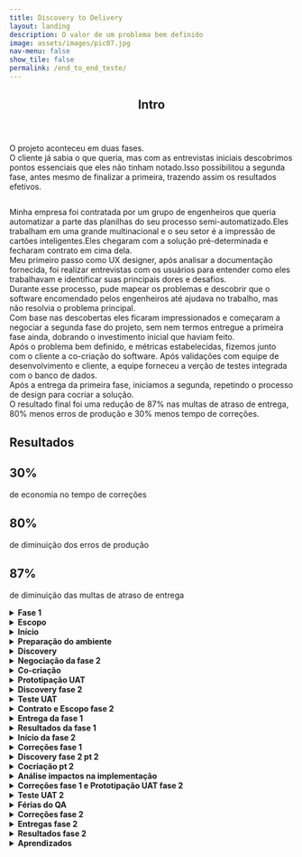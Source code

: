 ```yaml
---
title: Discovery to Delivery
layout: landing
description: O valor de um problema bem definido
image: assets/images/pic07.jpg
nav-menu: false
show_tile: false
permalink: /end_to_end_teste/
---
```


<!-- Main -->
<div id="main">

<!-- One -->
<section id="one">
	<div class="inner">
		<header class="major">
			<h2>Intro</h2>
		</header>
		<p>O projeto aconteceu em duas fases.<br>O cliente já sabia o que queria, mas com as entrevistas iniciais descobrimos pontos essenciais que eles não tinham notado.Isso possibilitou a segunda fase, antes mesmo de finalizar a primeira, trazendo assim os resultados efetivos.</p>
	</div>
</section>

<!-- Two -->
<section id="two" class="spotlights">
	<section>
    	<a class="image" href="{{ "/assets/images/case_completo_end-to-end.svg" | relative_url }}" data-lightbox="resumo">
    <img src="{{ "/assets/images/case_completo_end-to-end.svg" | relative_url }}" alt="" data-position="center center" />
      </a>
		<div class="content">
			<div class="inner">
				<p> Minha empresa foi contratada por um grupo de engenheiros que queria automatizar a parte das planilhas do seu processo semi-automatizado.Eles trabalham em uma grande multinacional e o seu setor é a impressão de cartões inteligentes.Eles chegaram com a solução pré-determinada e fecharam contrato em cima dela.<br>Meu primeiro passo como UX designer, após analisar a documentação fornecida, foi realizar entrevistas com os usuários para entender como eles trabalhavam e identificar suas principais dores e desafios.<br>Durante esse processo, pude mapear os problemas e descobrir que o software encomendado pelos engenheiros até ajudava no trabalho, mas não resolvia o problema principal.<br>Com base nas descobertas eles ficaram impressionados e começaram a negociar a segunda fase do projeto, sem nem termos entregue a primeira fase ainda, dobrando o investimento inicial que haviam feito.<br>Após o problema bem definido, e métricas estabelecidas, fizemos junto com o cliente a co-criação do software. Após validações com equipe de desenvolvimento e cliente, a equipe forneceu a verção de testes integrada com o banco de dados.<br>Após a entrega da primeira fase, iniciamos a segunda, repetindo o processo de design para cocriar a solução.<br>O resultado final foi uma redução de 87% nas multas de atraso de entrega, 80% menos erros de produção e 30% menos tempo de correções.</p>
			</div>
		</div>
	</section>
   <!-- One -->
<div class="row">
    <h2 id="resultados">Resultados</h2>
</div>
<div class="row">
    <div class="4u 12u$(small)">
        <div class="box-center">
        <h1>30%</h1>
        <p>de economia no tempo de correções</p>
        </div>
    </div>
    <div class="4u 12u$(small)">
        <div class="box-center">
        <h1>80%</h1>
        <p>de diminuição dos erros de produção </p>
        </div>
    </div>
    <div class="4u 12u$(small)">
      <div class="box-center">
        <h1>87%</h1>
        <p>de diminuição das multas de atraso de entrega </p>
      </div>
    </div>
</div>
</section>
<div class="inner">
     <details>
      <summary><strong>Fase 1<br>
        </strong></summary>
      <div class="content">
        <h2> titulo</h2>
        <p> Primeiro parágrafo </p>
        <img src="https://placebear.com/400/200" alt="">
        <p> Segundo parágrafo </p>
      </div>
    </details>
    <details>
      <summary><strong>Escopo</strong></summary>
      <div class="content">
        <h2> titulo</h2>
        <p> Primeiro parágrafo </p>
        <img src="https://placebear.com/400/200" alt="">
        <p> Segundo parágrafo </p>
      </div>
    </details>
    <details>
      <summary><strong>Início</strong></summary>
      <div class="content">
        <h2> titulo</h2>
        <p> Primeiro parágrafo </p>
        <img src="https://placebear.com/400/200" alt="">
        <p> Segundo parágrafo </p>
      </div>
    </details>
    <details>
      <summary><strong>Preparação do ambiente</strong></summary>
      <div class="content">
        <h2> titulo</h2>
        <p> Primeiro parágrafo </p>
        <img src="https://placebear.com/400/200" alt="">
        <p> Segundo parágrafo </p>
      </div>
    </details>
    <details>
      <summary><strong>Discovery</strong></summary>
      <div class="content">
        <h2> titulo</h2>
        <p> Primeiro parágrafo </p>
        <img src="https://placebear.com/400/200" alt="">
        <p> Segundo parágrafo </p>
      </div>
    </details>
    <details>
      <summary><strong>Negociação da fase 2<br>
        </strong></summary>
      <div class="content">
        <h2> titulo</h2>
        <p> Primeiro parágrafo </p>
        <img src="https://placebear.com/400/200" alt="">
        <p> Segundo parágrafo </p>
      </div>
    </details>
    <details>
      <summary><strong>Co-criação</strong></summary>
      <div class="content">
        <h2> titulo</h2>
        <p> Primeiro parágrafo </p>
        <img src="https://placebear.com/400/200" alt="">
        <p> Segundo parágrafo </p>
      </div>
    </details>
    <details>
      <summary><strong>Prototipação UAT<br>
        </strong></summary>
      <div class="content">
        <h2> titulo</h2>
        <p> Primeiro parágrafo </p>
        <img src="https://placebear.com/400/200" alt="">
        <p> Segundo parágrafo </p>
      </div>
    </details>
    <details>
      <summary><strong>Discovery fase 2<br>
        </strong></summary>
      <div class="content">
        <h2> titulo</h2>
        <p> Primeiro parágrafo </p>
        <img src="https://placebear.com/400/200" alt="">
        <p> Segundo parágrafo </p>
      </div>
    </details>
    <details>
      <summary><strong>Teste UAT<br>
        </strong></summary>
      <div class="content">
        <h2> titulo</h2>
        <p> Primeiro parágrafo </p>
        <img src="https://placebear.com/400/200" alt="">
        <p> Segundo parágrafo </p>
      </div>
    </details>
    <details>
      <summary><strong>Contrato e Escopo fase 2<br>
        </strong></summary>
      <div class="content">
        <h2> titulo</h2>
        <p> Primeiro parágrafo </p>
        <img src="https://placebear.com/400/200" alt="">
        <p> Segundo parágrafo </p>
      </div>
    </details>
    <details>
      <summary><strong>Entrega da fase 1<br>
        </strong></summary>
      <div class="content">
        <h2> titulo</h2>
        <p> Primeiro parágrafo </p>
        <img src="https://placebear.com/400/200" alt="">
        <p> Segundo parágrafo </p>
      </div>
    </details>
    <details>
      <summary><strong>Resultados da fase 1<br>
        </strong></summary>
      <div class="content">
        <h2> titulo</h2>
        <p> Primeiro parágrafo </p>
        <img src="https://placebear.com/400/200" alt="">
        <p> Segundo parágrafo </p>
      </div>
    </details>
    <details>
      <summary><strong>Início da fase 2<br>
        </strong></summary>
      <div class="content">
        <h2> titulo</h2>
        <p> Primeiro parágrafo </p>
        <img src="https://placebear.com/400/200" alt="">
        <p> Segundo parágrafo </p>
      </div>
    </details>
    <details>
      <summary><strong>Correções fase 1<br>
        </strong></summary>
      <div class="content">
        <h2> titulo</h2>
        <p> Primeiro parágrafo </p>
        <img src="https://placebear.com/400/200" alt="">
        <p> Segundo parágrafo </p>
      </div>
    </details>
    <details>
      <summary><strong>Discovery fase 2 pt 2<br>
        </strong></summary>
      <div class="content">
        <h2> titulo</h2>
        <p> Primeiro parágrafo </p>
        <img src="https://placebear.com/400/200" alt="">
        <p> Segundo parágrafo </p>
      </div>
    </details>
    <details>
      <summary><strong>Cocriação pt 2<br>
        </strong></summary>
      <div class="content">
        <h2> titulo</h2>
        <p> Primeiro parágrafo </p>
        <img src="https://placebear.com/400/200" alt="">
        <p> Segundo parágrafo </p>
      </div>
    </details>
    <details>
      <summary><strong>Análise impactos na implementação<br>
        </strong></summary>
      <div class="content">
        <h2> titulo</h2>
        <p> Primeiro parágrafo </p>
        <img src="https://placebear.com/400/200" alt="">
        <p> Segundo parágrafo </p>
      </div>
    </details>
    <details>
      <summary><strong>Correções fase 1 e Prototipação UAT fase 2<br>
        </strong></summary>
      <div class="content">
        <h2> titulo</h2>
        <p> Primeiro parágrafo </p>
        <img src="https://placebear.com/400/200" alt="">
        <p> Segundo parágrafo </p>
      </div>
    </details>
    <details>
      <summary><strong>Teste UAT 2<br>
        </strong></summary>
      <div class="content">
        <h2> titulo</h2>
        <p> Primeiro parágrafo </p>
        <img src="https://placebear.com/400/200" alt="">
        <p> Segundo parágrafo </p>
      </div>
    </details>
    <details>
      <summary><strong>Férias do QA<br>
        </strong></summary>
      <div class="content">
        <h2> titulo</h2>
        <p> Primeiro parágrafo </p>
        <img src="https://placebear.com/400/200" alt="">
        <p> Segundo parágrafo </p>
      </div>
    </details>
    <details>
      <summary><strong>Correções fase 2<br>
        </strong></summary>
      <div class="content">
        <h2> titulo</h2>
        <p> Primeiro parágrafo </p>
        <img src="https://placebear.com/400/200" alt="">
        <p> Segundo parágrafo </p>
      </div>
    </details>
    <details>
      <summary><strong>Entregas fase 2<br>
        </strong></summary>
      <div class="content">
        <h2> titulo</h2>
        <p> Primeiro parágrafo </p>
        <img src="https://placebear.com/400/200" alt="">
        <p> Segundo parágrafo </p>
      </div>
    </details>
    <details>
      <summary><strong>Resultados fase 2<br>
        </strong></summary>
      <div class="content">
        <h2> titulo</h2>
        <p> Primeiro parágrafo </p>
        <img src="https://placebear.com/400/200" alt="">
        <p> Segundo parágrafo </p>
      </div>
    </details>
    <details>
      <summary><strong>Aprendizados<br>
        </strong></summary>
      <div class="content">
        <h2> titulo</h2>
        <p> Primeiro parágrafo </p>
        <img src="https://placebear.com/400/200" alt="">
        <p> Segundo parágrafo </p>
      </div>
    </details>
</div>

